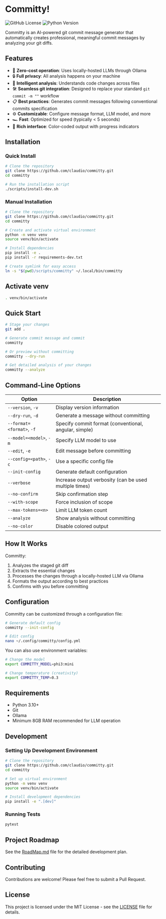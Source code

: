 # Committy!

![GitHub License](https://img.shields.io/github/license/claudio/committy)
![Python Version](https://img.shields.io/badge/python-3.10%2B-blue)

Committy is an AI-powered git commit message generator that automatically creates professional, meaningful commit messages by analyzing your git diffs.

## Features

- 🚀 **Zero-cost operation**: Uses locally-hosted LLMs through Ollama
- 🔒 **Full privacy**: All analysis happens on your machine
- 🧠 **Intelligent analysis**: Understands code changes across files
- 🛠️ **Seamless git integration**: Designed to replace your standard `git commit -m ""` workflow
- 📋 **Best practices**: Generates commit messages following conventional commits specification 
- ⚙️ **Customizable**: Configure message format, LLM model, and more
- 🏎️ **Fast**: Optimized for speed (typically < 5 seconds)
- 🎨 **Rich interface**: Color-coded output with progress indicators

## Installation

### Quick Install

```bash
# Clone the repository
git clone https://github.com/claudio/committy.git
cd committy

# Run the installation script
./scripts/install-dev.sh
```

### Manual Installation

```bash
# Clone the repository
git clone https://github.com/claudio/committy.git
cd committy

# Create and activate virtual environment
python -m venv venv
source venv/bin/activate

# Install dependencies
pip install -e .
pip install -r requirements-dev.txt

# Create symlink for easy access
ln -s "$(pwd)/scripts/committy" ~/.local/bin/committy
```

## Activate venv

```bash
. venv/bin/activate
```

## Quick Start

```bash
# Stage your changes
git add .

# Generate commit message and commit
committy

# Or preview without committing
committy --dry-run

# Get detailed analysis of your changes
committy --analyze
```

## Command-Line Options

| Option | Description |
|--------|-------------|
| `--version`, `-v` | Display version information |
| `--dry-run`, `-d` | Generate a message without committing |
| `--format=<format>`, `-f` | Specify commit format (conventional, angular, simple) |
| `--model=<model>`, `-m` | Specify LLM model to use |
| `--edit`, `-e` | Edit message before committing |
| `--config=<path>`, `-c` | Use a specific config file |
| `--init-config` | Generate default configuration |
| `--verbose` | Increase output verbosity (can be used multiple times) |
| `--no-confirm` | Skip confirmation step |
| `--with-scope` | Force inclusion of scope |
| `--max-tokens=<n>` | Limit LLM token count |
| `--analyze` | Show analysis without committing |
| `--no-color` | Disable colored output |

## How It Works

Committy:
1. Analyzes the staged git diff
2. Extracts the essential changes
3. Processes the changes through a locally-hosted LLM via Ollama
4. Formats the output according to best practices
5. Confirms with you before committing

## Configuration

Committy can be customized through a configuration file:

```bash
# Generate default config
committy --init-config

# Edit config
nano ~/.config/committy/config.yml
```

You can also use environment variables:

```bash
# Change the model
export COMMITTY_MODEL=phi3:mini

# Change temperature (creativity)
export COMMITTY_TEMP=0.3
```

## Requirements

- Python 3.10+
- Git
- Ollama
- Minimum 8GB RAM recommended for LLM operation

## Development

### Setting Up Development Environment

```bash
# Clone the repository
git clone https://github.com/claudio/committy.git
cd committy

# Set up virtual environment
python -m venv venv
source venv/bin/activate

# Install development dependencies
pip install -e ".[dev]"
```

### Running Tests

```bash
pytest
```

## Project Roadmap

See the [RoadMap.md](RoadMap.md) file for the detailed development plan.

## Contributing

Contributions are welcome! Please feel free to submit a Pull Request.

## License

This project is licensed under the MIT License - see the [LICENSE](LICENSE) file for details.